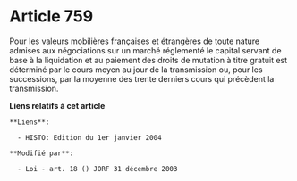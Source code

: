 # Article 759

Pour les valeurs mobilières françaises et étrangères de toute nature admises aux négociations sur un marché réglementé le
capital servant de base à la liquidation et au paiement des droits de mutation à titre gratuit est déterminé par le cours
moyen au jour de la transmission ou, pour les successions, par la moyenne des trente derniers cours qui précèdent la
transmission.

**Liens relatifs à cet article**

	**Liens**:

	  - HISTO: Edition du 1er janvier 2004

	**Modifié par**:

	  - Loi - art. 18 () JORF 31 décembre 2003
